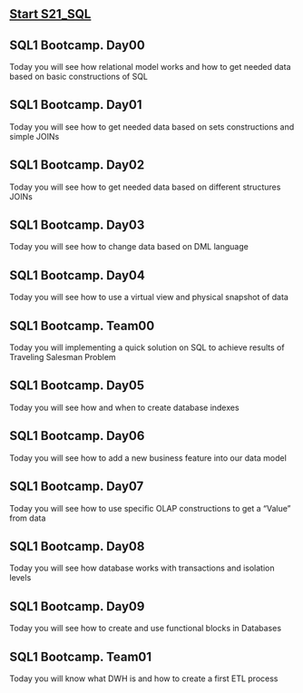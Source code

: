 # 

## [Start S21_SQL](/S21_SQL_Bootcamp/Srart.md)

## SQL1 Bootcamp. Day00
Today you will see how relational model works and how to get needed data based on basic constructions of SQL

## SQL1 Bootcamp. Day01
Today you will see how to get needed data based on sets constructions and simple JOINs

## SQL1 Bootcamp. Day02
Today you will see how to get needed data based on different structures JOINs

## SQL1 Bootcamp. Day03
Today you will see how to change data based on DML language

## SQL1 Bootcamp. Day04
Today you will see how to use a virtual view and physical snapshot of data

## SQL1 Bootcamp. Team00
Today you will implementing a quick solution on SQL to achieve results of Traveling Salesman Problem

## SQL1 Bootcamp. Day05
Today you will see how and when to create database indexes

## SQL1 Bootcamp. Day06
Today you will see how to add a new business feature into our data model

## SQL1 Bootcamp. Day07
Today you will see how to use specific OLAP constructions to get a “Value” from data

## SQL1 Bootcamp. Day08
Today you will see how database works with transactions and isolation levels

## SQL1 Bootcamp. Day09
Today you will see how to create and use functional blocks in Databases

## SQL1 Bootcamp. Team01
Today you will know what DWH is and how to create a first ETL process